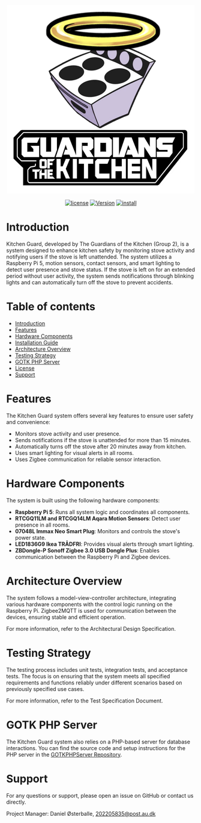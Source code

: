 <!-- BANNER -->
<div align="center">

<a href="#readme">
  <img src=".github/banner.png" alt="StockScript" width="500" height="500">
</a>

<br/>

[![license](https://img.shields.io/badge/license-MIT-brightgreen.svg?style=for-the-badge)](LICENSE "License")
[![Version](https://img.shields.io/badge/version-v1.0-yellow.svg?style=for-the-badge)](#readme "Version")
[![install](https://img.shields.io/badge/Installations-Guide-salmon.svg?style=for-the-badge)](INSTALL.md "Installation Guide")

</div>


# **Introduction**
Kitchen Guard, developed by The Guardians of the Kitchen (Group 2), is a system designed to enhance kitchen safety by monitoring stove activity and notifying users if the stove is left unattended. The system utilizes a Raspberry Pi 5, motion sensors, contact sensors, and smart lighting to detect user presence and stove status. If the stove is left on for an extended period without user activity, the system sends notifications through blinking lights and can automatically turn off the stove to prevent accidents.


# **Table of contents**

* [Introduction](#introduction)
* [Features](#features)
* [Hardware Components](#hardware-components)
* [Installation Guide](INSTALL.md)
* [Architecture Overview](#architecture-overview)
* [Testing Strategy](#testing-strategy)
* [GOTK PHP Server](#gotk-php-server)
* [License](LICENSE)
* [Support](#support)


# **Features**

The Kitchen Guard system offers several key features to ensure user safety and convenience:

* Monitors stove activity and user presence.
* Sends notifications if the stove is unattended for more than 15 minutes.
* Automatically turns off the stove after 20 minutes away from kitchen.
* Uses smart lighting for visual alerts in all rooms.
* Uses Zigbee communication for reliable sensor interaction.


# **Hardware Components**

The system is built using the following hardware components:

* **Raspberry Pi 5**: Runs all system logic and coordinates all components.
* **RTCGQ11LM and RTCGQ14LM Aqara Motion Sensors**: Detect user presence in all rooms.
* **07048L Immax Neo Smart Plug**: Monitors and controls the stove's power state.
* **LED1836G9 Ikea TRÅDFRI**: Provides visual alerts through smart lighting.
* **ZBDongle-P Sonoff Zigbee 3.0 USB Dongle Plus**: Enables communication between the Raspberry Pi and Zigbee devices.


# **Architecture Overview**

The system follows a model-view-controller architecture, integrating various hardware components with the control logic running on the Raspberry Pi. Zigbee2MQTT is used for communication between the devices, ensuring stable and efficient operation.

For more information, refer to the Architectural Design Specification.


# **Testing Strategy**

The testing process includes unit tests, integration tests, and acceptance tests. The focus is on ensuring that the system meets all specified requirements and functions reliably under different scenarios based on previously specified use cases.

For more information, refer to the Test Specification Document.


# **GOTK PHP Server**

The Kitchen Guard system also relies on a PHP-based server for database interactions. You can find the source code and setup instructions for the PHP server in the [GOTKPHPServer Repository](https://github.com/Losmobilos3/GOTKPHPServer).


# **Support**

For any questions or support, please open an issue on GitHub or contact us directly. 

Project Manager: Daniel Østerballe, 202205835@post.au.dk

